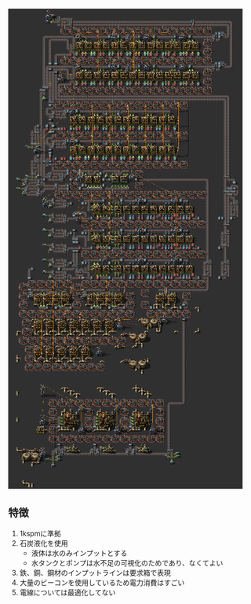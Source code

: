 ![blue_pack](./blue_pack.png)

## 特徴

1. 1kspmに準拠
2. 石炭液化を使用
    - 液体は水のみインプットとする
    - 水タンクとポンプは水不足の可視化のためであり、なくてよい
3. 鉄、銅、鋼材のインプットラインは要求箱で表現
4. 大量のビーコンを使用しているため電力消費はすごい
5. 電線については最適化してない
